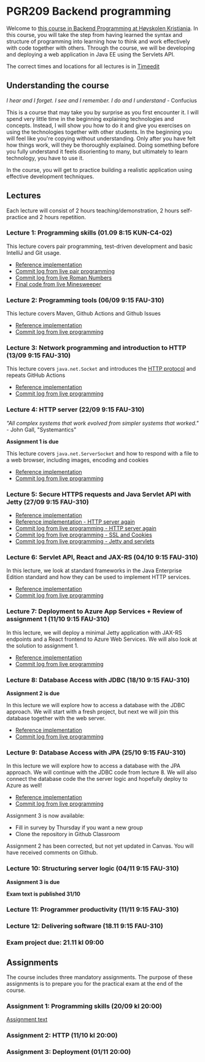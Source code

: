 # PGR209 Backend programming

Welcome to [this course in Backend Programming at Høyskolen Kristiania](https://www.kristiania.no/studieportal/school-of-economics-innovation-and-technology/bachelorniva/pgr209/backendprogrammering/). In this course, you will take the step from having learned the syntax and structure of programming into learning how to think and work effectively with code together with others. Through the course, we will be developing and deploying a web application in Java EE using the Servlets API.

The correct times and locations for all lectures is in [Timeedit](https://cloud.timeedit.net/kristiania/web/student/)

## Understanding the course

*I hear and I forget. I see and I remember. I do and I understand* - Confucius

This is a course that may take you by surprise as you first encounter it. I will spend very little time in the beginning explaining technologies and concepts. Instead, I will show you how to do it and give you exercises on using the technologies together with other students. In the beginning you will feel like you're copying without understanding. Only after you have felt how things work, will they be thoroughly explained. Doing something before you fully understand it feels disorienting to many, but ultimately to learn technology, you have to use it.

In the course, you will get to practice building a realistic application using effective development techniques.

## Lectures

Each lecture will consist of 2 hours teaching/demonstration, 2 hours self-practice and 2 hours repetition.

### Lecture 1: Programming skills (01.09 8:15 KUN-C4-02)

This lecture covers pair programming, test-driven development and basic IntelliJ and Git usage.

* [Reference implementation](https://github.com/kristiania-pgr209-2022/pgr209-backend-programming/commits/reference/01)
* [Commit log from live pair programming](https://github.com/kristiania-pgr209-2022/pgr209-backend-programming/commits/lectures/01)
* [Commit log from live Roman Numbers](https://github.com/kristiania-pgr209-2022/pgr209-backend-programming/commits/lectures/01-b)
* [Final code from live Minesweeper](https://github.com/kristiania-pgr209-2022/pgr209-backend-programming/tree/lectures/01-c)

### Lecture 2: Programming tools (06/09 9:15 FAU-310)

This lecture covers Maven, Github Actions and Github Issues

* [Reference implementation](https://github.com/kristiania-pgr209-2022/pgr209-lecture-2-reference)
* [Commit log from live programming](https://github.com/kristiania-pgr209-2022/pgr209-lecture-2/commits/main)

### Lecture 3: Network programming and introduction to HTTP (13/09 9:15 FAU-310)

This lecture covers `java.net.Socket` and introduces the [HTTP protocol](https://www.rfc-editor.org/rfc/rfc7230.html) and repeats GitHub Actions

* [Reference implementation](https://github.com/kristiania-pgr209-2022/pgr209-backend-programming/commits/reference/03)
* [Commit log from live programming](https://github.com/kristiania-pgr209-2022/pgr209-backend-programming/commits/lectures/03)

### Lecture 4: HTTP server (22/09 9:15 FAU-310)

*"All complex systems that work evolved from simpler systems that worked."* - John Gall, "Systemantics"

**Assignment 1 is due**

This lecture covers `java.net.ServerSocket` and how to respond with a file to a web browser, including images, encoding and cookies

* [Reference implementation](https://github.com/kristiania-pgr209-2022/pgr209-backend-programming/commits/reference/04)
* [Commit log from live programming](https://github.com/kristiania-pgr209-2022/pgr209-backend-programming/commits/lectures/04)


### Lecture 5: Secure HTTPS requests and Java Servlet API with Jetty (27/09 9:15 FAU-310)

* [Reference implementation](https://github.com/kristiania-pgr209-2022/pgr209-backend-programming/commits/reference/05b)
* [Reference implementation - HTTP server again](https://github.com/kristiania-pgr209-2022/pgr209-backend-programming/commits/reference/05)
* [Commit log from live programming - HTTP server again](https://github.com/kristiania-pgr209-2022/pgr209-backend-programming/commits/lectures/05)
* [Commit log from live programming - SSL and Cookies](https://github.com/kristiania-pgr209-2022/pgr209-backend-programming/commits/lectures/05b)
* [Commit log from live programming - Jetty and servlets](https://github.com/kristiania-pgr209-2022/pgr209-backend-programming/commits/lectures/05c)


### Lecture 6: Servlet API, React and JAX-RS (04/10 9:15 FAU-310)

In this lecture, we look at standard frameworks in the Java Enterprise Edition standard and how they can be used to implement HTTP services.

* [Reference implementation](https://github.com/kristiania-pgr209-2022/pgr209-backend-programming/commits/reference/06)
* [Commit log from live programming](https://github.com/kristiania-pgr209-2022/pgr209-backend-programming/commits/lectures/06)

### Lecture 7: Deployment to Azure App Services + Review of assignment 1 (11/10 9:15 FAU-310)

In this lecture, we will deploy a minimal Jetty application with JAX-RS endpoints and a React frontend to Azure Web Services. We will also look at the solution to assignment 1.

* [Reference implementation](https://github.com/kristiania-pgr209-2022/pgr209-backend-programming/commits/reference/07)
* [Commit log from live programming](https://github.com/kristiania-pgr209-2022/pgr209-backend-programming/commits/lecture/07)

### Lecture 8: Database Access with JDBC (18/10 9:15 FAU-310)

**Assignment 2 is due**

In this lecture we will explore how to access a database with the JDBC approach. We will start with a fresh project, but next we will join this database together with the web server.

* [Reference implementation](https://github.com/kristiania-pgr209-2022/pgr209-backend-programming/commits/reference/08)
* [Commit log from live programming](https://github.com/kristiania-pgr209-2022/pgr209-backend-programming/commits/lectures/08)


### Lecture 9: Database Access with JPA (25/10 9:15 FAU-310)

In this lecture we will explore how to access a database with the JPA approach. We will continue with the JDBC code from lecture 8. We will also connect the database code the the server logic and hopefully deploy to Azure as well!

* [Reference implementation](https://github.com/kristiania-pgr209-2022/pgr209-backend-programming/commits/reference/09)
* [Commit log from live programming](https://github.com/kristiania-pgr209-2022/pgr209-backend-programming/commits/lectures/09)

Assignment 3 is now available:

* Fill in survey by Thursday if you want a new group
* Clone the repository in Github Classroom

Assignment 2 has been corrected, but not yet updated in Canvas. You will have received comments on Github.


### Lecture 10: Structuring server logic (04/11 9:15 FAU-310)

**Assignment 3 is due**

**Exam text is published 31/10**

### Lecture 11: Programmer productivity (11/11 9:15 FAU-310)

### Lecture 12: Delivering software (18.11 9:15 FAU-310)

### Exam project due: 21.11 kl 09:00

## Assignments

The course includes three mandatory assignments. The purpose of these assignments is to prepare you for the practical exam at the end of the course.

### Assignment 1: Programming skills (20/09 kl 20:00)

[Assignment text](https://github.com/kristiania-pgr209-2022/pgr203-assignment-1-template)

### Assignment 2: HTTP (11/10 kl 20:00)

### Assignment 3: Deployment (01/11 20:00)


